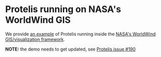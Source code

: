 ---
---

# Protelis running on NASA's WorldWind GIS

We provide [an example](https://github.com/Protelis/Protelis-Demo-Visualized) of Protelis running inside the
[NASA's WorldWind GIS/visualization framework](https://github.com/Protelis/Protelis-Demo-Visualized).

**NOTE:** the demo needs to get updated, see [Protelis issue #190](https://github.com/Protelis/Protelis/issues/190)
